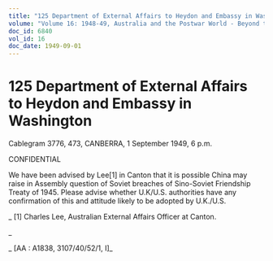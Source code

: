 ```yaml
---
title: "125 Department of External Affairs to Heydon and Embassy in Washington"
volume: "Volume 16: 1948-49, Australia and the Postwar World - Beyond the Region"
doc_id: 6840
vol_id: 16
doc_date: 1949-09-01
---
```


# 125 Department of External Affairs to Heydon and Embassy in Washington

Cablegram 3776, 473, CANBERRA, 1 September 1949, 6 p.m.

CONFIDENTIAL

We have been advised by Lee[1] in Canton that it is possible China may raise in Assembly question of Soviet breaches of Sino-Soviet Friendship Treaty of 1945. Please advise whether U.K/U.S. authorities have any confirmation of this and attitude likely to be adopted by U.K./U.S.

_ [1] Charles Lee, Australian External Affairs Officer at Canton.

_

_ [AA : A1838, 3107/40/52/1, I]_
